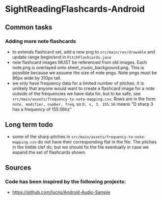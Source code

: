 # SightReadingFlashcards-Android

## Common tasks
### Adding more note flashcards
- to extends flashcard set, add a new png to `src/main/res/drawable` and update range begin/end in `PitchFlashcards.java`
- new flashcard images MUST be referenced from old images. Each note.png is overlayed onto sheet_music_background.png.  This is possible because we assume the size of note pngs.  Note pngs must be 86px wide by 310px tall.
- we only have frequency data for a limited number of pitches.  It is unlikely that anyone would want to create a flashcard image for a note outside of the frequencies we have data for, but to be safe, see `src/main/assets/frequency-to-note-mapping.csv`.  Rows are in the form `note, modifier, number, freq`, so `D, s, 3, 155.56` means "D sharp 3 has a frequency of 155.56hz"

## Long term todo
- some of the sharp pitches in `src/main/assets/frequency-to-note-mapping.csv` do not have their corresponding flat in the file.  The pitches in the treble clef do, but we should fix the file eventually in case we expand the set of flashcards shown. 

## Sources
### Code has been inspired by the following projects:
- https://github.com/lucns/Android-Audio-Sample

